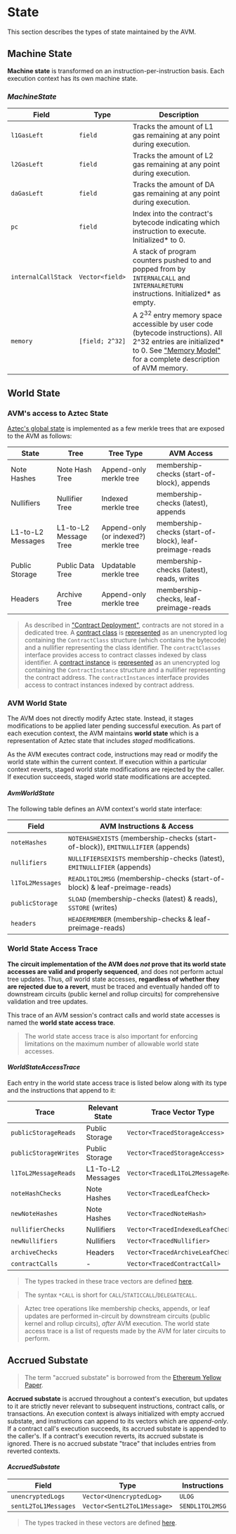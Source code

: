 # State

This section describes the types of state maintained by the AVM.

## Machine State

**Machine state** is transformed on an instruction-per-instruction basis. Each execution context has its own machine state.

### _MachineState_

| Field                 | Type            | Description |
| ---                   | ---             | ---         |
| `l1GasLeft`           | `field`         | Tracks the amount of L1 gas remaining at any point during execution. |
| `l2GasLeft`           | `field`         | Tracks the amount of L2 gas remaining at any point during execution. |
| `daGasLeft`           | `field`         | Tracks the amount of DA gas remaining at any point during execution. |
| `pc`                  | `field`         | Index into the contract's bytecode indicating which instruction to execute. Initialized\* to 0. |
| `internalCallStack`   | `Vector<field>` | A stack of program counters pushed to and popped from by `INTERNALCALL` and `INTERNALRETURN` instructions. Initialized\* as empty. |
| `memory`              | `[field; 2^32]` | A $2^{32}$ entry memory space accessible by user code (bytecode instructions). All 2^32 entries are initialized\* to 0. See ["Memory Model"](./memory-model) for a complete description of AVM memory. |

## World State

### AVM's access to Aztec State
[Aztec's global state](../state) is implemented as a few merkle trees that are exposed to the AVM as follows:

| State             | Tree                  | Tree Type                             | AVM Access                                              |
| ---               | ---                   | ---                                   | ---                                                     |
| Note Hashes       | Note Hash Tree        | Append-only merkle tree               | membership-checks (start-of-block), appends             |
| Nullifiers        | Nullifier Tree        | Indexed merkle tree                   | membership-checks (latest), appends                     |
| L1-to-L2 Messages | L1-to-L2 Message Tree | Append-only (or indexed?) merkle tree | membership-checks (start-of-block), leaf-preimage-reads |
| Public Storage    | Public Data Tree      | Updatable merkle tree                 | membership-checks (latest), reads, writes       		  |
| Headers           | Archive Tree          | Append-only merkle tree               | membership-checks, leaf-preimage-reads                  |

> As described in ["Contract Deployment"](../contract-deployment), contracts are not stored in a dedicated tree. A [contract class](../contract-deployment/classes) is [represented](../contract-deployment/classes#registration) as an unencrypted log containing the `ContractClass` structure (which contains the bytecode) and a nullifier representing the class identifier. The `contractClasses` interface provides access to contract classes indexed by class identifier. A [contract instance](../contract-deployment/instances) is [represented](../contract-deployment/classes#registration) as an unencrypted log containing the `ContractInstance` structure and a nullifier representing the contract address. The `contractInstances` interface provides access to contract instances indexed by contract address.

### AVM World State

The AVM does not directly modify Aztec state. Instead, it stages modifications to be applied later pending successful execution. As part of each execution context, the AVM maintains **world state** which is a representation of Aztec state that includes _staged_ modifications.

As the AVM executes contract code, instructions may read or modify the world state within the current context. If execution within a particular context reverts, staged world state modifications are rejected by the caller. If execution succeeds, staged world state modifications are accepted.

#### _AvmWorldState_

The following table defines an AVM context's world state interface:

| Field            | AVM Instructions & Access                                                        |
| ---              | ---                                                                              |
| `noteHashes`     | `NOTEHASHEXISTS` (membership-checks (start-of-block)), `EMITNULLIFIER` (appends) |
| `nullifiers`     | `NULLIFIERSEXISTS` membership-checks (latest), `EMITNULLIFIER` (appends)         |
| `l1ToL2Messages` | `READL1TOL2MSG` (membership-checks (start-of-block) & leaf-preimage-reads)       |
| `publicStorage`  | `SLOAD` (membership-checks (latest) & reads), `SSTORE` (writes)                  |
| `headers`        | `HEADERMEMBER` (membership-checks & leaf-preimage-reads)                         |

### World State Access Trace

**The circuit implementation of the AVM does _not_ prove that its world state accesses are valid and properly sequenced**, and does not perform actual tree updates. Thus, _all_ world state accesses, **regardless of whether they are rejected due to a revert**, must be traced and eventually handed off to downstream circuits (public kernel and rollup circuits) for comprehensive validation and tree updates.

This trace of an AVM session's contract calls and world state accesses is named the **world state access trace**.

> The world state access trace is also important for enforcing limitations on the maximum number of allowable world state accesses.

#### _WorldStateAccessTrace_

Each entry in the world state access trace is listed below along with its type and the instructions that append to it:

| Trace                 | Relevant State    | Trace Vector Type                  | Instructions         |
| ---                   | ---               | ---                                | ---                  |
| `publicStorageReads`  | Public Storage    | `Vector<TracedStorageAccess>`      | `SLOAD`              |
| `publicStorageWrites` | Public Storage    | `Vector<TracedStorageAccess>`      | `SSTORE`             |
| `l1ToL2MessageReads`  | L1-To-L2 Messages | `Vector<TracedL1ToL2MessageRead>`  | `READL1TOL2MSG`      |
| `noteHashChecks`      | Note Hashes       | `Vector<TracedLeafCheck>`          | `NOTEHASHEXISTS`     |
| `newNoteHashes`       | Note Hashes       | `Vector<TracedNoteHash>`           | `EMITNOTEHASH`       |
| `nullifierChecks`     | Nullifiers        | `Vector<TracedIndexedLeafCheck>`   | `NULLIFIEREXISTS`    |
| `newNullifiers`       | Nullifiers        | `Vector<TracedNullifier>`          | `EMITNULLIFIER`      |
| `archiveChecks`       | Headers           | `Vector<TracedArchiveLeafCheck>`   | `HEADERMEMBER`       |
| `contractCalls`       | -                 | `Vector<TracedContractCall>`       | `*CALL`              |

> The types tracked in these trace vectors are defined [here](./type-structs).

> The syntax `*CALL` is short for `CALL`/`STATICCALL`/`DELEGATECALL`.

> Aztec tree operations like membership checks, appends, or leaf updates are performed in-circuit by downstream circuits (public kernel and rollup circuits), _after_ AVM execution. The world state access trace is a list of requests made by the AVM for later circuits to perform.

## Accrued Substate

> The term "accrued substate" is borrowed from the [Ethereum Yellow Paper](https://ethereum.github.io/yellowpaper/paper).

**Accrued substate** is accrued throughout a context's execution, but updates to it are strictly never relevant to subsequent instructions, contract calls, or transactions. An execution context is always initialized with empty accrued substate, and instructions can append to its vectors which are _append-only_. If a contract call's execution succeeds, its accrued substate is appended to the caller's. If a contract's execution reverts, its accrued substate is ignored. There is no accrued substate "trace" that includes entries from reverted contexts.

#### _AccruedSubstate_
| Field                | Type                        | Instructions    | Description |
| ---                  | ---                         | ---             | ---         |
| `unencryptedLogs`    | `Vector<UnencryptedLog>`    | `ULOG`          |  |
| `sentL2ToL1Messages` | `Vector<SentL2ToL1Message>` | `SENDL1TOL2MSG` |  |

> The types tracked in these vectors are defined [here](./type-structs).
